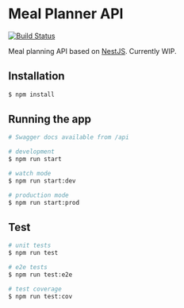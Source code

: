 # Meal Planner API

[![Build Status](https://travis-ci.org/robertmain/meal-plan.svg?branch=master)](https://travis-ci.org/robertmain/meal-plan)

Meal planning API based on [NestJS](http://github.com/nestjs/nest). Currently WIP.

## Installation

```bash
$ npm install
```

## Running the app

```bash
# Swagger docs available from /api

# development
$ npm run start

# watch mode
$ npm run start:dev

# production mode
$ npm run start:prod
```

## Test

```bash
# unit tests
$ npm run test

# e2e tests
$ npm run test:e2e

# test coverage
$ npm run test:cov
```
